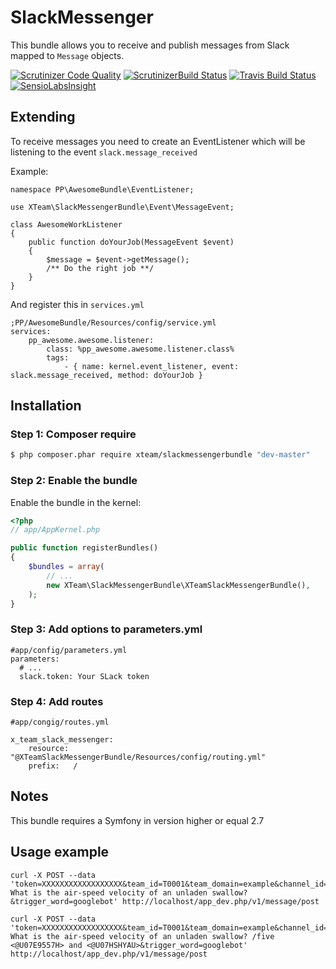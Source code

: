 SlackMessenger
=========================

This bundle allows you to receive and publish messages from Slack mapped to `Message` objects.

[![Scrutinizer Code Quality](https://scrutinizer-ci.com/g/piotrpasich/SlackMessenger/badges/quality-score.png?b=master)](https://scrutinizer-ci.com/g/piotrpasich/SlackMessenger/?branch=master)
[![ScrutinizerBuild Status](https://scrutinizer-ci.com/g/piotrpasich/SlackMessenger/badges/build.png?b=master)](https://scrutinizer-ci.com/g/piotrpasich/SlackMessenger/build-status/master)
[![Travis Build Status](https://travis-ci.org/piotrpasich/SlackMessenger.svg?branch=master)](https://travis-ci.org/piotrpasich/SlackMessenger)
[![SensioLabsInsight](https://insight.sensiolabs.com/projects/a5e2dc1f-79fd-4077-91ef-168f0141f64e/mini.png)](https://insight.sensiolabs.com/projects/a5e2dc1f-79fd-4077-91ef-168f0141f64e)


Extending
---------

To receive messages you need to create an EventListener which will be listening to the event `slack.message_received`

Example:

```
namespace PP\AwesomeBundle\EventListener;

use XTeam\SlackMessengerBundle\Event\MessageEvent;

class AwesomeWorkListener
{
    public function doYourJob(MessageEvent $event)
    {
        $message = $event->getMessage();
        /** Do the right job **/
    }
}
```

And register this in `services.yml`

```
;PP/AwesomeBundle/Resources/config/service.yml
services:
    pp_awesome.awesome.listener:
        class: %pp_awesome.awesome.listener.class%
        tags:
            - { name: kernel.event_listener, event: slack.message_received, method: doYourJob }
```


## Installation

### Step 1: Composer require

``` bash
$ php composer.phar require xteam/slackmessengerbundle "dev-master"
```

### Step 2: Enable the bundle

Enable the bundle in the kernel:

``` php
<?php
// app/AppKernel.php

public function registerBundles()
{
    $bundles = array(
        // ...
        new XTeam\SlackMessengerBundle\XTeamSlackMessengerBundle(),
    );
}
```

### Step 3: Add options to parameters.yml

```
#app/config/parameters.yml
parameters:
  # ...
  slack.token: Your SLack token
```

### Step 4: Add routes

```
#app/congig/routes.yml

x_team_slack_messenger:
    resource: "@XTeamSlackMessengerBundle/Resources/config/routing.yml"
    prefix:   /

```

Notes
---------

This bundle requires a Symfony in version higher or equal 2.7

Usage example
-------------

```
curl -X POST --data 'token=XXXXXXXXXXXXXXXXXX&team_id=T0001&team_domain=example&channel_id=C2147483705&channel_name=test&timestamp=1355517523.000005&user_id=U2147483697&user_name=Steve&text=googlebot: What is the air-speed velocity of an unladen swallow?&trigger_word=googlebot' http://localhost/app_dev.php/v1/message/post

curl -X POST --data 'token=XXXXXXXXXXXXXXXXXX&team_id=T0001&team_domain=example&channel_id=C2147483705&channel_name=test&timestamp=1355517523.000005&user_id=U2147483697&user_name=Steve&text=googlebot: What is the air-speed velocity of an unladen swallow? /five <@U07E9557H> and <@U07HSHYAU>&trigger_word=googlebot' http://localhost/app_dev.php/v1/message/post

```